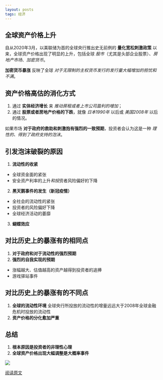 ```yaml
---
layout: posts
tags: 经济
---
```




## 全球资产价格上升

自从2020年3月，以美联储为首的全球央行推出史无前例的 **量化宽松刺激政策** 以来，全球资产价格出现了明显的上升，包括全球 *股市*（尤其是头部企业股票）、*房地产市场*、*加密货币*。

**加密货币暴涨** 反映了全球 *对于无限制的主权货币发行的发行量大幅增加的担忧和不满*。

## 资产价格高估的消化方式

1. 通过 **实体经济增长** 来 *推动房租或者上市公司盈利的增加*；
2. 通过 **股票或者房地产价格的下跌**，就像 *日本1990年* 以后或 *美国2008年* 以后的情况。

如果市场 **对于政府的救助和刺激抱有强烈的一致预期**，投资者会认为这是一种 *理性的、得到了政府支持的泡沫*。

## 引发泡沫破裂的原因

1. **流动性的收紧**
* 全球资金面的紧张
* 安全资产利率的上升*和投*资者风险偏好的下降

2. **黑天鹅事件的发生（新冠疫情）**
* 全社会的流动性的紧张
* 投资者的风险偏好下降
* 全球经济活动的萎靡

3. **蝴蝶效应**

## 对比历史上的暴涨有的相同点

1. **对于政府和对于流动性的强烈预期**
2. **强烈的自我实现的预期**
* 涨幅越大、估值越高的资产越得到投资者的追捧
* 游戏驿站事件

## 对比历史上的暴涨有的不同点

1. **全球的流动性环境**
全球央行所投放的流动性的增量远远大于2008年全球金融危机时投放的流动性
3.  **资产价格的分化愈加严重**

## 总结

1. **根本原因是投资者的非理性心理**
2. **全球资产价格出现大幅调整是大概率事件**

![](http://zhouzm.cn/images/%E7%BE%8E%E5%9B%BE/2021-03-16-%E6%91%A9%E6%89%98.jpeg)

[阅读原文](https://m.huxiu.com/article/411050.html)

